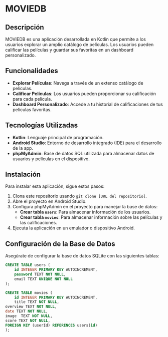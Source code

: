 # MOVIEDB

## Descripción
MOVIEDB es una aplicación desarrollada en Kotlin que permite a los usuarios explorar un amplio catálogo de películas. Los usuarios pueden calificar las películas y guardar sus favoritas en un dashboard personalizado.

## Funcionalidades
- **Explorar Películas**: Navega a través de un extenso catálogo de películas.
- **Calificar Películas**: Los usuarios pueden proporcionar su calificación para cada película.
- **Dashboard Personalizado**: Accede a tu historial de calificaciones de tus películas favoritas.

## Tecnologías Utilizadas
- **Kotlin**: Lenguaje principal de programación.
- **Android Studio**: Entorno de desarrollo integrado (IDE) para el desarrollo de la app.
- **phpMyAdmin**: Base de datos SQL utilizada para almacenar datos de usuarios y películas en el dispositivo.

## Instalación
Para instalar esta aplicación, sigue estos pasos:
1. Clona este repositorio usando `git clone [URL del repositorio]`.
2. Abre el proyecto en Android Studio.
3. Configura phpMyAdmin en el proyecto para manejar la base de datos:
   - **Crear tabla `users`**: Para almacenar información de los usuarios.
   - **Crear tabla `movies`**: Para almacenar información sobre las películas y las calificaciones.
4. Ejecuta la aplicación en un emulador o dispositivo Android.

## Configuración de la Base de Datos
Asegúrate de configurar la base de datos SQLite con las siguientes tablas:
```sql
CREATE TABLE users (
    id INTEGER PRIMARY KEY AUTOINCREMENT,
    password TEXT NOT NULL,
    email TEXT UNIQUE NOT NULL
);

CREATE TABLE movies (
    id INTEGER PRIMARY KEY AUTOINCREMENT,
    title TEXT NOT NULL,
overview TEXT NOT NULL,
date TEXT NOT NULL,
image  TEXT NOT NULL,
score TEXT NOT NULL,
FOREIGN KEY (userId) REFERENCES users(id)
);
